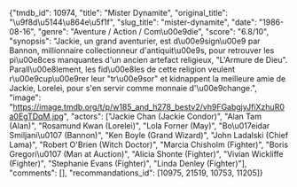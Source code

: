 {"tmdb_id": 10974, "title": "Mister Dynamite", "original_title": "\u9f8d\u5144\u864e\u5f1f", "slug_title": "mister-dynamite", "date": "1986-08-16", "genre": "Aventure / Action / Com\u00e9die", "score": "6.8/10", "synopsis": "Jackie, un grand aventurier, est d\u00e9sign\u00e9 par Bannon, millionnaire collectionneur d'antiquit\u00e9s, pour retrouver les pi\u00e8ces manquantes d'un ancien artefact religieux, \"L'Armure de Dieu\". Parall\u00e8lement, les fid\u00e8les de cette religion veulent r\u00e9cup\u00e9rer leur \"tr\u00e9sor\" et kidnappent la meilleure amie de Jackie, Lorelei, pour s'en servir comme monnaie d'\u00e9change.", "image": "https://image.tmdb.org/t/p/w185_and_h278_bestv2/vh9FGabgjyJfiXzhuR0a0EgTDqM.jpg", "actors": ["Jackie Chan (Jackie Condor)", "Alan Tam (Alan)", "Rosamund Kwan (Lorelei)", "Lola Forner (May)", "Bo\u017eidar Smiljani\u0107 (Bannon)", "Ken Boyle (Grand Wizard)", "John Ladalski (Chief Lama)", "Robert O'Brien (Witch Doctor)", "Marcia Chisholm (Fighter)", "Boris Gregori\u0107 (Man at Auction)", "Alicia Shonte (Fighter)", "Vivian Wickliffe (Fighter)", "Stephanie Evans (Fighter)", "Linda Denley (Fighter)"], "comments": [], "recommandations_id": [10975, 21519, 10753, 11205]}
